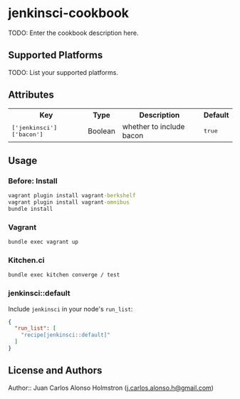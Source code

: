 # jenkinsci-cookbook

TODO: Enter the cookbook description here.

## Supported Platforms

TODO: List your supported platforms.

## Attributes

<table>
  <tr>
    <th>Key</th>
    <th>Type</th>
    <th>Description</th>
    <th>Default</th>
  </tr>
  <tr>
    <td><tt>['jenkinsci']['bacon']</tt></td>
    <td>Boolean</td>
    <td>whether to include bacon</td>
    <td><tt>true</tt></td>
  </tr>
</table>

## Usage

### Before: Install

``` cmd
vagrant plugin install vagrant-berkshelf
vagrant plugin install vagrant-omnibus
bundle install
```

### Vagrant

``` cmd
bundle exec vagrant up
```

### Kitchen.ci

``` cmd
bundle exec kitchen converge / test
```

### jenkinsci::default

Include `jenkinsci` in your node's `run_list`:

```json
{
  "run_list": [
    "recipe[jenkinsci::default]"
  ]
}
```

## License and Authors

Author:: Juan Carlos Alonso Holmstron (j.carlos.alonso.h@gmail.com)
